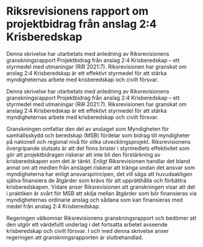 # Riksrevisionens rapport om projektbidrag från anslag 2:4 Krisberedskap

Denna skrivelse har utarbetats med anledning av Riksrevisionens granskningsrapport Projektbidrag från anslag 2:4 Krisberedskap – ett styrmedel med utmaningar (RiR 2021:7). Riksrevisionen har granskat om anslag 2:4 Krisberedskap är ett effektivt styrmedel för att stärka myndigheternas arbete med krisberedskap och civilt försvar.

Denna skrivelse har utarbetats med anledning av Riksrevisionens granskningsrapport Projektbidrag från anslag 2:4 Krisberedskap – ett styrmedel med utmaningar (RiR 2021:7). Riksrevisionen har granskat om anslag 2:4 Krisberedskap är ett effektivt styrmedel för att stärka myndigheternas arbete med krisberedskap och civilt försvar.

Granskningen omfattar den del av anslaget som Myndigheten för samhällsskydd och beredskap (MSB) fördelar som bidrag till myndigheter på nationell och regional nivå för olika utvecklingsprojekt. Riksrevisionens övergripande slutsats är att det finns brister i styrmedlets effektivitet som gör att projektbidragen riskerar att inte bli den förstärkning av krisberedskapen som det är tänkt. Enligt Riksrevisionen handlar det bland annat om att medlen från anslaget riskerar att tränga undan det ansvar som myndigheterna har enligt ansvarsprincipen, det vill säga att huvudsakligen själva finansiera de åtgärder som krävs för att upprätthålla och förbättra krisberedskapen. Vidare anser Riksrevisionen att granskningen visar att det i praktiken är svårt för MSB att skilja mellan åtgärder som bör finansieras via myndigheternas ordinarie anslag och sådana som kan finansieras med medel från anslag 2:4 Krisberedskap.

Regeringen välkomnar Riksrevisionens granskningsrapport och bedömer att den utgör ett värdefullt underlag i det fortsatta arbetet avseende krisberedskap och civilt försvar. I och med denna skrivelse anser regeringen att granskningsrapporten är slutbehandlad.
